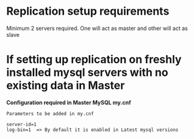 # Replication setup requirements

Minimum 2 servers required. One will act as master and other will act as slave

# If setting up replication on freshly installed mysql servers with no existing data in Master

**Configuration required in Master MySQL my.cnf**

    Parameters to be added in my.cnf

    server-id=1
    log-bin=1  => By default it is enabled in Latest mysql versions


